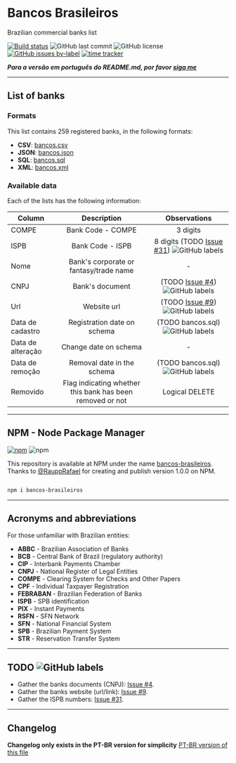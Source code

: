 # Bancos Brasileiros

Brazilian commercial banks list

[![Build status](https://ci.appveyor.com/api/projects/status/f9sx7ux82epp8bd6?svg=true)](https://ci.appveyor.com/project/guibranco/bancosbrasileiros)
![GitHub last commit](https://img.shields.io/github/last-commit/guibranco/BancosBrasileiros)
![GitHub license](https://img.shields.io/github/license/guibranco/BancosBrasileiros)
[![GitHub issues by-label](https://img.shields.io/github/issues/guibranco/BancosBrasileiros/help%20wanted.svg)](https://github.com/guibranco/BancosBrasileiros/issues?q=is%3Aissue+is%3Aopen+label%3A%22help+wanted%22)
[![time tracker](https://wakatime.com/badge/github/guibranco/BancosBrasileiros.svg)](https://wakatime.com/badge/github/guibranco/BancosBrasileiros)

***Para a versão em português do README.md, por favor [siga me](/README.md)***

---

## List of banks

### Formats

This list contains 259 registered banks, in the following formats:

- **CSV**: [bancos.csv](https://github.com/guibranco/BancosBrasileiros/blob/master/bancos.csv)
- **JSON**: [bancos.json](https://github.com/guibranco/BancosBrasileiros/blob/master/bancos.json)
- **SQL**: [bancos.sql](https://github.com/guibranco/BancosBrasileiros/blob/master/bancos.sql)
- **XML**: [bancos.xml](https://github.com/guibranco/BancosBrasileiros/blob/master/bancos.xml)

### Available data

Each of the lists has the following information:

| Column | Description | Observations |
|-------------------|:---------------------------------------:|:--------------------------------------------------------------------------:|
| COMPE | Bank Code - COMPE | 3 digits |
| ISPB | Bank Code - ISPB | 8 digits (TODO [Issue #31](https://github.com/guibranco/BancosBrasileiros/issues/31)) ![GitHub labels](https://img.shields.io/github/labels/guibranco/BancosBrasileiros/help%20wanted) |
| Nome | Bank's corporate or fantasy/trade name  | - |
| CNPJ | Bank's document | (TODO [Issue #4](https://github.com/guibranco/BancosBrasileiros/issues/4)) ![GitHub labels](https://img.shields.io/github/labels/guibranco/BancosBrasileiros/help%20wanted) |
| Url  | Website url | (TODO [Issue #9](https://github.com/guibranco/BancosBrasileiros/issues/9)) ![GitHub labels](https://img.shields.io/github/labels/guibranco/BancosBrasileiros/help%20wanted) |
| Data de cadastro | Registration date on schema | (TODO bancos.sql) ![GitHub labels](https://img.shields.io/github/labels/guibranco/BancosBrasileiros/help%20wanted) |
| Data de alteração | Change date on schema | - |
| Data de remoção | Removal date in the schema | (TODO bancos.sql) ![GitHub labels](https://img.shields.io/github/labels/guibranco/BancosBrasileiros/help%20wanted) |
| Removido | Flag indicating whether this bank has been removed or not | Logical DELETE |

---

## NPM - Node Package Manager

[![npm](https://img.shields.io/npm/v/bancos-brasileiros)](https://www.npmjs.com/package/bancos-brasileiros)
![npm](https://img.shields.io/npm/dy/bancos-brasileiros)

This repository is available at NPM under the name [bancos-brasileiros](https://www.npmjs.com/package/bancos-brasileiros).
Thanks to [@RauppRafael](https://github.com/RauppRafael) for creating and publish version 1.0.0 on NPM.

```bash

npm i bancos-brasileiros

```

---

## Acronyms and abbreviations

For those unfamiliar with Brazilian entities:

- **ABBC** - Brazilian Association of Banks
- **BCB** - Central Bank of Brazil (regulatory authority)
- **CIP** - Interbank Payments Chamber
- **CNPJ** - National Register of Legal Entities
- **COMPE** - Clearing System for Checks and Other Papers
- **CPF** - Individual Taxpayer Registration
- **FEBRABAN** - Brazilian Federation of Banks
- **ISPB** - SPB identification
- **PIX** - Instant Payments
- **RSFN** - SFN Network
- **SFN** - National Financial System
- **SPB** - Brazilian Payment System
- **STR** - Reservation Transfer System

---

## TODO ![GitHub labels](https://img.shields.io/github/labels/guibranco/BancosBrasileiros/help%20wanted)

- Gather the banks documents (CNPJ): [Issue #4](https://github.com/guibranco/BancosBrasileiros/issues/4).
- Gather the banks website (url/link): [Issue #9](https://github.com/guibranco/BancosBrasileiros/issues/9).
- Gather the ISPB numbers: [Issue #31](https://github.com/guibranco/BancosBrasileiros/issues/31).

---

## Changelog

**Changelog only exists in the PT-BR version for simplicity** [PT-BR version of this file](/README.md)
